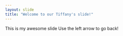 ```yaml
---
layout: slide
title: "Welcome to our Tiffany's slide!"
---
```

This is my awesome slide
Use the left arrow to go back!


